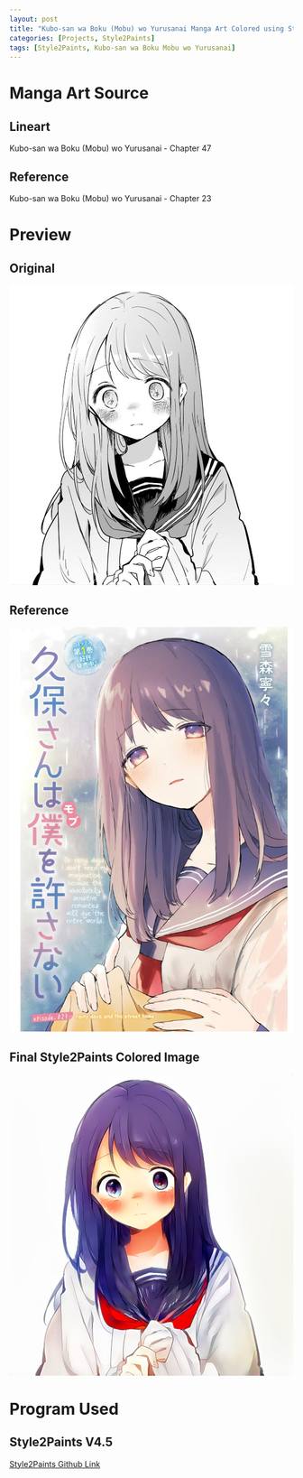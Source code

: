 ```yaml
---
layout: post
title: "Kubo-san wa Boku (Mobu) wo Yurusanai Manga Art Colored using Style2Paints V4"
categories: [Projects, Style2Paints]
tags: [Style2Paints, Kubo-san wa Boku Mobu wo Yurusanai]
---
```

<style>
.Image {
    max-width: 100%;
    height: auto;
}
</style>

# Manga Art Source
## Lineart
Kubo-san wa Boku (Mobu) wo Yurusanai - Chapter 47


## Reference
Kubo-san wa Boku (Mobu) wo Yurusanai - Chapter 23

# Preview
## Original
<p class="Image">
<img src="\assets\custom_files\customimages\Kubosan\Original.jpg">
</p>

## Reference
<p class="Image">
<img src="\assets\custom_files\customimages\Kubosan\Ref.jpg">
</p>

## Final Style2Paints Colored Image
<p class="Image">
<img src="\assets\custom_files\customimages\Kubosan\Final_Rev.png">
</p>

# Program Used
## Style2Paints V4.5
[Style2Paints Github Link](https://github.com/lllyasviel/style2paints)

